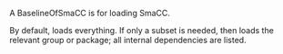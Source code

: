 A BaselineOfSmaCC is for loading SmaCC.

By default, loads everything. If only a subset is needed, then loads the relevant group or package; all internal dependencies are listed.

